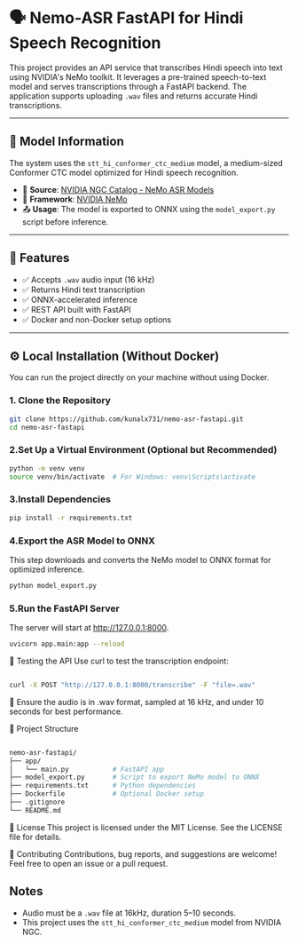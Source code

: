 # 🗣️ Nemo-ASR FastAPI for Hindi Speech Recognition

This project provides an API service that transcribes Hindi speech into text using NVIDIA's NeMo toolkit. It leverages a pre-trained speech-to-text model and serves transcriptions through a FastAPI backend. The application supports uploading `.wav` files and returns accurate Hindi transcriptions.

---

## 🧠 Model Information

The system uses the `stt_hi_conformer_ctc_medium` model, a medium-sized Conformer CTC model optimized for Hindi speech recognition.

- 🔗 **Source**: [NVIDIA NGC Catalog - NeMo ASR Models](https://catalog.ngc.nvidia.com/orgs/nvidia/teams/nemo/models/stt_hi_conformer_ctc_medium)
- 🧰 **Framework**: [NVIDIA NeMo](https://developer.nvidia.com/nemo)
- 📤 **Usage**: The model is exported to ONNX using the `model_export.py` script before inference.

---

## 🚀 Features

- ✅ Accepts `.wav` audio input (16 kHz)
- ✅ Returns Hindi text transcription
- ✅ ONNX-accelerated inference
- ✅ REST API built with FastAPI
- ✅ Docker and non-Docker setup options

---

## ⚙️ Local Installation (Without Docker)

You can run the project directly on your machine without using Docker.

### 1. Clone the Repository

```bash
git clone https://github.com/kunalx731/nemo-asr-fastapi.git
cd nemo-asr-fastapi

```

### 2.Set Up a Virtual Environment (Optional but Recommended)
```bash
python -m venv venv
source venv/bin/activate  # For Windows: venv\Scripts\activate
```

### 3.Install Dependencies
```bash
pip install -r requirements.txt
```
### 4.Export the ASR Model to ONNX
This step downloads and converts the NeMo model to ONNX format for optimized inference.
```bash
python model_export.py
```
### 5.Run the FastAPI Server
The server will start at http://127.0.0.1:8000.
```bash
uvicorn app.main:app --reload
```
🧪 Testing the API
Use curl to test the transcription endpoint:

```bash

curl -X POST "http://127.0.0.1:8000/transcribe" -F "file=.wav"
```
📌 Ensure the audio is in .wav format, sampled at 16 kHz, and under 10 seconds for best performance.

📁 Project Structure
```bash

nemo-asr-fastapi/
├── app/
│   └── main.py           # FastAPI app
├── model_export.py       # Script to export NeMo model to ONNX
├── requirements.txt      # Python dependencies
├── Dockerfile            # Optional Docker setup
├── .gitignore
└── README.md

```
📄 License
This project is licensed under the MIT License. See the LICENSE file for details.

🤝 Contributing
Contributions, bug reports, and suggestions are welcome! Feel free to open an issue or a pull request.

## Notes
- Audio must be a `.wav` file at 16kHz, duration 5–10 seconds.
- This project uses the `stt_hi_conformer_ctc_medium` model from NVIDIA NGC.

